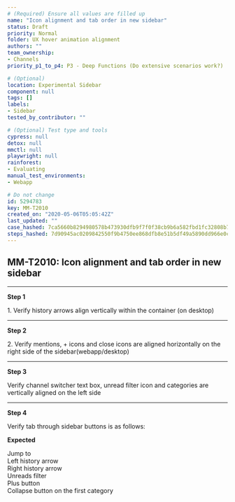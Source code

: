 ```yaml
---
# (Required) Ensure all values are filled up
name: "Icon alignment and tab order in new sidebar"
status: Draft
priority: Normal
folder: UX hover animation alignment
authors: ""
team_ownership:
- Channels
priority_p1_to_p4: P3 - Deep Functions (Do extensive scenarios work?)

# (Optional)
location: Experimental Sidebar
component: null
tags: []
labels:
- Sidebar
tested_by_contributor: ""

# (Optional) Test type and tools
cypress: null
detox: null
mmctl: null
playwright: null
rainforest:
- Evaluating
manual_test_environments:
- Webapp

# Do not change
id: 5294783
key: MM-T2010
created_on: "2020-05-06T05:05:42Z"
last_updated: ""
case_hashed: 7ca5660b8294980578b473930dfb9f7f0f38cb9b6a582fbd1fc32808b7107c8da7e5112ccf7cbd9daa1a49b5cc4b8157
steps_hashed: 7d90945ac0209842550f9b4750ee868dfb8e51b5df49a5890dd966e0cab41afc6e5b2539a24c7f83079b76cd66d92c15
---
```


<!-- (Auto-generated) Based on frontmatter's "key" and "name" -->

## MM-T2010: Icon alignment and tab order in new sidebar

---

**Step 1**

1\. Verify history arrows align vertically within the container (on desktop)

---

**Step 2**

2\. Verify mentions, + icons and close icons are aligned horizontally on the right side of the sidebar(webapp/desktop)

---

**Step 3**

Verify channel switcher text box, unread filter icon and categories are vertically aligned on the left side

---

**Step 4**

Verify tab through sidebar buttons is as follows:

**Expected**

Jump to\
Left history arrow\
Right history arrow\
Unreads filter\
Plus button\
Collapse button on the first category
